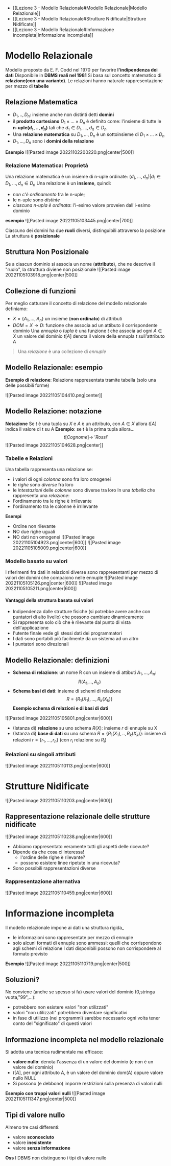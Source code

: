 
- [[Lezione 3 - Modello Relazionale#Modello Relazionale|Modello Relazionale]]
- [[Lezione 3 - Modello Relazionale#Strutture Nidificate|Strutture Nidificate]]
- [[Lezione 3 - Modello Relazionale#Informazione incompleta|Informazione incompleta]]

# Modello Relazionale

Modello proposto da E. F. Codd nel 1970 per favorire **l'indipendenza dei dati**
Disponibile in **DBMS reali nel 1981**
Si basa sul concetto matematico di **relazione(con una variante)**. Le relazioni hanno naturale rappresentazione per mezzo di **tabelle**

## Relazione Matematica
- $D_1,..,D_n$: insieme anche non distinti detti **domini**
- il **prodotto cartesiano** $D_1\times...\times D_n$ è definito come: l'insieme di tutte le **n-uple($d_1,..,d_n$)** tali che $d_1\in D_1,...,d_n\in D_n$
- Una **relazione matematica** su $D_1,...,D_n$ è un sottoinsieme di $D_1\times...\times D_n$
- $D_1,...,D_n$ sono i **domini della relazione**

**Esempio**
![[Pasted image 20221102200220.png|center|500]]

### Relazione Matematica: Proprietà

Una relazione matematica è un insieme di n-uple ordinate: $(d_1,...,d_n)|d_1\in D_1,...,d_n\in D_n$
Una relazione è un **insieme**, quindi:
- _non c'è ordinamento_ fra le n-uple;
- le n-uple sono _distinte_
- _ciascuna n-upla è ordinata_: l'i-esimo valore proveien dall'i-esimo dominio

**esempio**
![[Pasted image 20221105103445.png|center|700]]

Ciascuno dei domini ha due **ruoli** diversi, distinguibili attraverso la posizione
La struttura è **posizionale**

## Struttura Non Posizionale
Se a ciascun dominio si associa un nome (**attributo**), che ne descrive il "ruolo", la struttura diviene non posizionale
![[Pasted image 20221105103918.png|center|500]]

## Collezione di funzioni
Per meglio catturare il concetto di relazione del modello relazionale definiamo:
- $X=\lbrace A_1,...,A_n\rbrace$ un insieme (**non ordinato**) di attributi
- $DOM=X\to D$: funzione che associa ad un attibuto il corrispondente dominio
Una _ennupla_ o _tupla_ è una funzione $t$ che associa ad ogni $A\in X$ un valore del dominio
$t[A]$ denota il valore della ennupla $t$ sull'attributo A

>Una _relazione_ è una collezione di _ennuple_

## Modello Relazionale: esempio
**Esempio di relazione**: Relazione rappresentata tramite tabella (solo una delle possibili forme)

![[Pasted image 20221105104410.png|center]]

## Modello Relazione: notazione
**Notazione**
Se $t$ è una tupla su $X$ e $A$ è un attributo, con $A\in X$ allora $t[A]$ indica il valore di t su A
**Esempio**: se t è la prima tupla allora...
$$t[Cognome]\to\:'Rossi'$$
![[Pasted image 20221105104628.png|center]]

### Tabelle e Relazioni

Una tabella rappresenta una relazione se:
- i valori di ogni _colonna_ sono fra loro omogenei
- le _righe_ sono _diverse_ fra loro
- le _intestazioni_ delle _colonne_ sono diverse tra loro
In una _tabella_ che rappresenta una _relazione_:
- l'ordinamento tra le righe è irrilevante
- l'ordinamento tra le colonne è irrilevante

**Esempi**
- Ordine non rilevante
- NO due righe uguali
- NO dati non omogenei
![[Pasted image 20221105104923.png|center|600]]
![[Pasted image 20221105105009.png|center|600]]

### Modello basato su valori
I riferimenti fra dati in relazioni diverse sono rappresentanti per mezzo di valori dei domini che compaiono nelle ennuple
![[Pasted image 20221105105126.png|center|600]]
![[Pasted image 20221105105211.png|center|600]]

#### Vantaggi della struttura basata sui valori

- Indipendenza dalle strutture fisiche (si potrebbe avere anche con puntatori di alto livello)  che possono cambiare dinamicamente
- Si rappresenta solo ciò che è rilevante dal punto di vista dell'applicazione
- l'utente finale vede gli stessi dati dei programmatori
- I dati sono portabili più facilmente da un sistema ad un altro
- I puntatori sono direzionali

## Modello Relazionale: definizioni

- **Schema di relazione**: un nome R con un insieme di attibuti $A_1,...,A_n$: $$R(A_1,..,A_n)$$
- **Schema basi di dati**: insieme di schemi di relazione $$R=\lbrace R_1(X_1),...,R_k(X_k)\rbrace$$
**Esempio schema di relazioni e di basi di dati**

![[Pasted image 20221105105801.png|center|600]]

- (Istanza di) **relazione** su uno schema $R(X)$: insieme $r$ di ennuple su X
- (Istanza di) **base di dati** su uno schema $R=\lbrace R_1(X_1),..,R_k(X_k)\rbrace$: insieme di relazioni $r=\lbrace r_1,...,r_n\rbrace$ (con $r_i$ relazione su $R_i$)

### Relazioni su singoli attributi
![[Pasted image 20221105110113.png|center|600]]


# Strutture Nidificate
![[Pasted image 20221105110203.png|center|600]]
## Rappresentazione relazionale delle strutture nidificate
![[Pasted image 20221105110238.png|center|600]]

- Abbiamo rappresentato veramente tutti gli aspetti delle ricevute?
- Dipende da che cosa ci interessa!
	- l'ordine delle righe è rilevante?
	- possono esistere linee ripetute in una ricevuta?
- Sono possibili rappresentazioni diverse

### Rappresentazione alternativa
![[Pasted image 20221105110459.png|center|600]]


# Informazione incompleta

Il modello relazionale impone ai dati una struttura rigida_
- le informazioni sono rappresentate per mezzo di ennuple
- solo alcuni formati di ennuple sono ammessi: quelli che corrispondono agli schemi di relazione
I dati disponibili possono non corrispondere al formato previsto

**Esempio**
![[Pasted image 20221105110719.png|center|500]]

## Soluzioni?

No conviene (anche se spesso si fa) usare valori del dominio (0,stringa vuota,"99",...):
- potrebbero non esistere valori "non utilizzati"
- valori "non utilizzati" potrebbero diventare significativi
- in fase di utilizzo (nei programmi) sarebbe necessario ogni volta tener conto del "significato" di questi valori

## Informazione incompleta nel modello relazionale
Si adotta una tecnica rudimentale ma efficace:
- **valore nullo**: denota l'assenza di un valore del dominio (e non è un valore del dominio)
- $t[A]$, per ogni attributo A, è un valore del dominio dom(A) oppure valore nullo NULL
- Si possono (e debbono) imporre restrizioni sulla presenza di valori nulli

**Esempio con troppi valori nulli**
![[Pasted image 20221105111347.png|center|500]]

## Tipi di valore nullo

Almeno tre casi differenti:
- valore **sconosciuto**
- valore **inesistente**
- valore **senza informazione**

**Oss** I DBMS non distinguono i tipi di valore nullo
